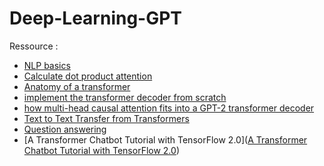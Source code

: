 #  Deep-Learning-GPT

Ressource :

- [NLP basics](https://github.com/dair-ai/nlp_fundamentals/blob/master/1_nlp_basics_tokenization_segmentation.ipynb) 
- [Calculate dot product attention](https://github.com/amanjeetsahu/Natural-Language-Processing-Specialization/blob/master/Natural%20Language%20Processing%20with%20Attention%20Models/Week%202/C4_W2_lecture_notebook_Attention.ipynb)
- [Anatomy of a transformer](https://github.com/nlp-with-transformers/notebooks/blob/main/03_transformer-anatomy.ipynb)
- [implement the transformer decoder from scratch](https://github.com/amanjeetsahu/Natural-Language-Processing-Specialization/blob/master/Natural%20Language%20Processing%20with%20Attention%20Models/Week%202/C4_W2_Assignment_Solution.ipynb)
- [ how multi-head causal attention fits into a GPT-2 transformer decoder](https://github.com/amanjeetsahu/Natural-Language-Processing-Specialization/blob/master/Natural%20Language%20Processing%20with%20Attention%20Models/Week%202/C4_W2_lecture_notebook_Transformer_Decoder.ipynb)
- [Text to Text Transfer from Transformers](https://github.com/amanjeetsahu/Natural-Language-Processing-Specialization/blob/master/Natural%20Language%20Processing%20with%20Attention%20Models/Week%203/C4_W3_Assignment_Solution.ipynb)
- [Question answering](https://github.com/nlp-with-transformers/notebooks/blob/main/07_question_answering_v2.ipynb)
- [A Transformer Chatbot Tutorial with TensorFlow 2.0]([A Transformer Chatbot Tutorial with TensorFlow 2.0](https://blog.tensorflow.org/2019/05/transformer-chatbot-tutorial-with-tensorflow-2.html))

